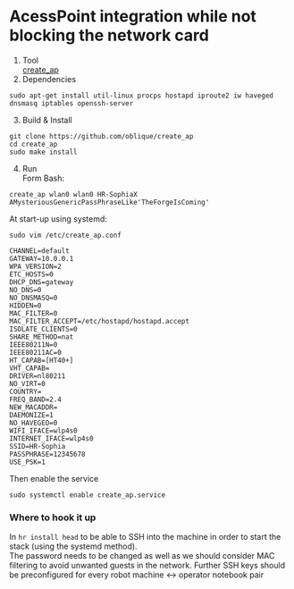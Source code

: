 # AcessPoint integration while not blocking the network card

1. Tool  
[create_ap](https://github.com/oblique/create_ap)
2. Dependencies
```
sudo apt-get install util-linux procps hostapd iproute2 iw haveged dnsmasq iptables openssh-server
```
3. Build & Install  
```
git clone https://github.com/oblique/create_ap
cd create_ap
sudo make install
```
4. Run   
Form Bash:
```
create_ap wlan0 wlan0 HR-SophiaX AMysteriousGenericPassPhraseLike'TheForgeIsComing'
```
At start-up using systemd:  
```
sudo vim /etc/create_ap.conf
```

```
CHANNEL=default
GATEWAY=10.0.0.1
WPA_VERSION=2
ETC_HOSTS=0
DHCP_DNS=gateway
NO_DNS=0
NO_DNSMASQ=0
HIDDEN=0
MAC_FILTER=0
MAC_FILTER_ACCEPT=/etc/hostapd/hostapd.accept
ISOLATE_CLIENTS=0
SHARE_METHOD=nat
IEEE80211N=0
IEEE80211AC=0
HT_CAPAB=[HT40+]
VHT_CAPAB=
DRIVER=nl80211
NO_VIRT=0
COUNTRY=
FREQ_BAND=2.4
NEW_MACADDR=
DAEMONIZE=1
NO_HAVEGED=0
WIFI_IFACE=wlp4s0
INTERNET_IFACE=wlp4s0
SSID=HR-Sophia
PASSPHRASE=12345678
USE_PSK=1
```
Then enable the service 
```
sudo systemctl enable create_ap.service
```

### Where to hook it up
In ```hr install head``` to be able to SSH into the machine in order to start the stack (using the systemd method).  
The password needs to be changed as well as we should consider MAC filtering to avoid unwanted guests in the network. 
Further SSH keys should be preconfigured for every robot machine <-> operator notebook pair

